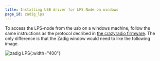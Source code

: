 ```yaml
---
title: Installing USB driver for LPS Node on windows
page_id: zadig_lps
---
```


To access the LPS-node from the usb on a windows machine, follow the same instructions as the protocol decribed in [the crazyradio firmware](https://github.com/bitcraze/crazyradio-firmware). The only difference is that the Zadig window would need to like the following image.

![zadig LPS](/docs/images/zadig_lps_bootloader.png){:width="400"}
